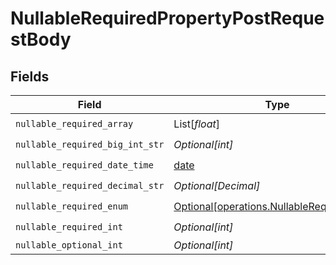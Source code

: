 # NullableRequiredPropertyPostRequestBody


## Fields

| Field                                                                                        | Type                                                                                         | Required                                                                                     | Description                                                                                  |
| -------------------------------------------------------------------------------------------- | -------------------------------------------------------------------------------------------- | -------------------------------------------------------------------------------------------- | -------------------------------------------------------------------------------------------- |
| `nullable_required_array`                                                                    | List[*float*]                                                                                | :heavy_check_mark:                                                                           | N/A                                                                                          |
| `nullable_required_big_int_str`                                                              | *Optional[int]*                                                                              | :heavy_check_mark:                                                                           | N/A                                                                                          |
| `nullable_required_date_time`                                                                | [date](https://docs.python.org/3/library/datetime.html#date-objects)                         | :heavy_check_mark:                                                                           | N/A                                                                                          |
| `nullable_required_decimal_str`                                                              | *Optional[Decimal]*                                                                          | :heavy_check_mark:                                                                           | N/A                                                                                          |
| `nullable_required_enum`                                                                     | [Optional[operations.NullableRequiredEnum]](../../models/operations/nullablerequiredenum.md) | :heavy_check_mark:                                                                           | N/A                                                                                          |
| `nullable_required_int`                                                                      | *Optional[int]*                                                                              | :heavy_check_mark:                                                                           | N/A                                                                                          |
| `nullable_optional_int`                                                                      | *Optional[int]*                                                                              | :heavy_minus_sign:                                                                           | N/A                                                                                          |